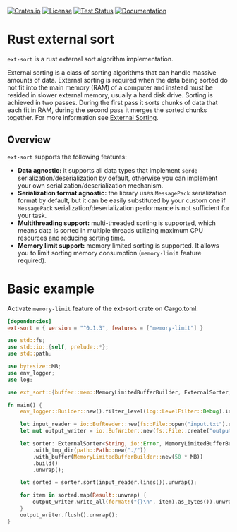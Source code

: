 [![Crates.io][crates-badge]][crates-url]
[![License][licence-badge]][licence-url]
[![Test Status][test-badge]][test-url]
[![Documentation][doc-badge]][doc-url]

[crates-badge]: https://img.shields.io/crates/v/ext-sort.svg
[crates-url]: https://crates.io/crates/ext-sort
[licence-badge]: https://img.shields.io/badge/license-Unlicense-blue.svg
[licence-url]: https://github.com/dapper91/ext-sort-rs/blob/master/LICENSE
[test-badge]: https://github.com/dapper91/ext-sort-rs/actions/workflows/test.yml/badge.svg?branch=master
[test-url]: https://github.com/dapper91/ext-sort-rs/actions/workflows/test.yml
[doc-badge]: https://docs.rs/ext-sort/badge.svg
[doc-url]: https://docs.rs/ext-sort


# Rust external sort

`ext-sort` is a rust external sort algorithm implementation.

External sorting is a class of sorting algorithms that can handle massive amounts of data. External sorting 
is required when the data being sorted do not fit into the main memory (RAM) of a computer and instead must be 
resided in slower external memory, usually a hard disk drive. Sorting is achieved in two passes. During the 
first pass it sorts chunks of data that each fit in RAM, during the second pass it merges the sorted chunks together. 
For more information see [External Sorting](https://en.wikipedia.org/wiki/External_sorting).

## Overview

`ext-sort` supports the following features:

* **Data agnostic:**
  it supports all data types that implement `serde` serialization/deserialization by default,
  otherwise you can implement your own serialization/deserialization mechanism.
* **Serialization format agnostic:**
  the library uses `MessagePack` serialization format by default, but it can be easily substituted by your custom one
  if `MessagePack` serialization/deserialization performance is not sufficient for your task.
* **Multithreading support:**
  multi-threaded sorting is supported, which means data is sorted in multiple threads utilizing maximum CPU resources
  and reducing sorting time.
* **Memory limit support:**
  memory limited sorting is supported. It allows you to limit sorting memory consumption
  (`memory-limit` feature required). 

# Basic example

Activate `memory-limit` feature of the ext-sort crate on Cargo.toml:

```toml
[dependencies]
ext-sort = { version = "^0.1.3", features = ["memory-limit"] }
```

```rust
use std::fs;
use std::io::{self, prelude::*};
use std::path;

use bytesize::MB;
use env_logger;
use log;

use ext_sort::{buffer::mem::MemoryLimitedBufferBuilder, ExternalSorter, ExternalSorterBuilder};

fn main() {
    env_logger::Builder::new().filter_level(log::LevelFilter::Debug).init();

    let input_reader = io::BufReader::new(fs::File::open("input.txt").unwrap());
    let mut output_writer = io::BufWriter::new(fs::File::create("output.txt").unwrap());

    let sorter: ExternalSorter<String, io::Error, MemoryLimitedBufferBuilder> = ExternalSorterBuilder::new()
        .with_tmp_dir(path::Path::new("./"))
        .with_buffer(MemoryLimitedBufferBuilder::new(50 * MB))
        .build()
        .unwrap();

    let sorted = sorter.sort(input_reader.lines()).unwrap();

    for item in sorted.map(Result::unwrap) {
        output_writer.write_all(format!("{}\n", item).as_bytes()).unwrap();
    }
    output_writer.flush().unwrap();
}
```
